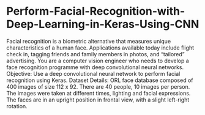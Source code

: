 # Perform-Facial-Recognition-with-Deep-Learning-in-Keras-Using-CNN
Facial recognition is a biometric alternative that measures unique characteristics of a human face. Applications available today include flight check in, tagging friends and family members in photos, and “tailored” advertising. You are a computer vision engineer who needs to develop a face recognition programme with deep convolutional neural networks. Objective: Use a deep convolutional neural network to perform facial recognition using Keras. Dataset Details: ORL face database composed of 400 images of size 112 x 92. There are 40 people, 10 images per person. The images were taken at different times, lighting and facial expressions. The faces are in an upright position in frontal view, with a slight left-right rotation.

